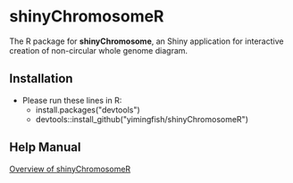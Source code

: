 shinyChromosomeR
========

The R package for **shinyChromosome**, an Shiny application for interactive creation of non-circular whole genome diagram.

Installation
------------

- Please run these lines in R:
  - install.packages("devtools")
  - devtools::install_github("yimingfish/shinyChromosomeR")


Help Manual
------------
[Overview of shinyChromosomeR](https://github.com/yimingfish/shinyChromosomeR/blob/master/vignettes/shinyChromosomeROverview.pdf)
